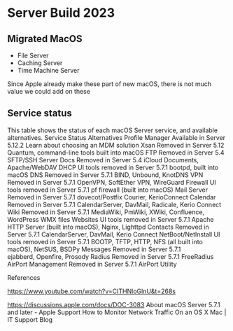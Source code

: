 # Server Build 2023

## Migrated MacOS

* File Server
* Caching Server
* Time Machine Server


Since Apple already make these part of new macOS, there is not much value we could add on these


## Service status

This table shows the status of each macOS Server service, and available alternatives.
Service	Status	Alternatives
Profile Manager	Available in Server 5.12.2	Learn about choosing an MDM solution
Xsan	Removed in Server 5.12	Quantum, command-line tools built into macOS
FTP	Removed in Server 5.4	SFTP/SSH
Server Docs	Removed in Server 5.4	iCloud Documents, Apache/WebDAV
DHCP	UI tools removed in Server 5.7.1	bootpd, built into macOS
DNS	Removed in Server 5.7.1	BIND, Unbound, KnotDNS
VPN	Removed in Server 5.7.1	OpenVPN, SoftEther VPN, WireGuard
Firewall	UI tools removed in Server 5.7.1	pf firewall (built into macOS)
Mail Server	Removed in Server 5.7.1	dovecot/Postfix
Courier, KerioConnect
Calendar	Removed in Server 5.7.1	CalendarServer, DavMail, Radicale, Kerio Connect
Wiki	Removed in Server 5.7.1	MediaWiki, PmWiki, XWiki, Confluence, WordPress WMX files
Websites	UI tools removed in Server 5.7.1	Apache HTTP Server (built into macOS), Nginx, Lighttpd
Contacts	Removed in Server 5.7.1	CalendarServer, DavMail, Kerio Connect
NetBoot/NetInstall	UI tools removed in Server 5.7.1	BOOTP, TFTP, HTTP, NFS (all built into macOS), NetSUS, BSDPy
Messages	Removed in Server 5.7.1	ejabberd, Openfire, Prosody
Radius	Removed in Server 5.7.1	FreeRadius
AirPort Management	Removed in Server 5.7.1	AirPort Utility



References

https://www.youtube.com/watch?v=CITHNloGlnU&t=268s

https://discussions.apple.com/docs/DOC-3083
About macOS Server 5.7.1 and later - Apple Support
How to Monitor Network Traffic On an OS X Mac | IT Support Blog
